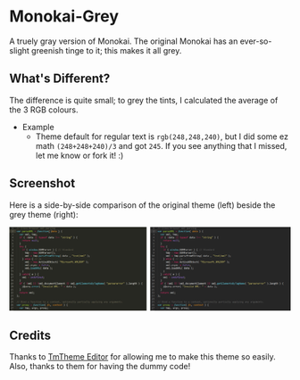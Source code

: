 # Monokai-Grey
A truely gray version of Monokai. The original Monokai has an ever-so-slight greenish tinge to it; this makes it all grey.

## What's Different?
The difference is quite small; to grey the tints, I calculated the average of the 3 RGB colours.
* Example
  * Theme default for regular text is `rgb(248,248,240)`, but I did some ez math `(248+248+240)/3` and got `245`.
If you see anything that I missed, let me know or fork it! :)

## Screenshot
Here is a side-by-side comparison of the original theme (left) beside the grey theme (right):

![Screenshot](/screenshot.png?raw=true "Screenshot")

## Credits
Thanks to [TmTheme Editor](https://github.com/aziz/tmTheme-Editor) for allowing me to make this theme so easily. Also, thanks to them for having the dummy code!
